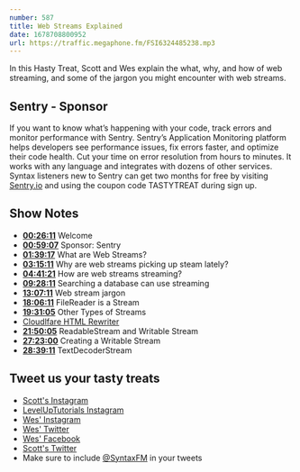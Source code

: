 ```yaml
---
number: 587
title: Web Streams Explained
date: 1678708800952
url: https://traffic.megaphone.fm/FSI6324485238.mp3
---
```


In this Hasty Treat, Scott and Wes explain the what, why, and how of web streaming, and some of the jargon you might encounter with web streams.

## Sentry - Sponsor

If you want to know what’s happening with your code, track errors and monitor performance with Sentry. Sentry’s Application Monitoring platform helps developers see performance issues, fix errors faster, and optimize their code health. Cut your time on error resolution from hours to minutes. It works with any language and integrates with dozens of other services. Syntax listeners new to Sentry can get two months for  free by visiting [Sentry.io](https://sentry.io) and using the coupon code TASTYTREAT during sign up.

## Show Notes

* **[00:26:11](#t=00:26:11)** Welcome
* **[00:59:07](#t=00:59:07)** Sponsor: Sentry
* **[01:39:17](#t=01:39:17)** What are Web Streams?
* **[03:15:11](#t=03:15:11)** Why are web streams picking up steam lately?
* **[04:41:21](#t=04:41:21)** How are web streams streaming?
* **[09:28:11](#t=09:28:11)** Searching a database can use streaming
* **[13:07:11](#t=13:07:11)** Web stream jargon
* **[18:06:11](#t=18:06:11)** FileReader is a Stream
* **[19:31:05](#t=19:31:05)** Other Types of Streams
* [Cloudlfare HTML Rewriter](https://developers.cloudflare.com/workers/runtime-apis/html-rewriter#:~:text=The%20HTMLRewriter%20class%20allows%20developers%20to%20build%20comprehensive,jQuery-like%20experience%20directly%20inside%20of%20your%20Workers%20application.)
* **[21:50:05](#t=21:50:05)** ReadableStream and Writable Stream
* **[27:23:00](#t=27:23:00)** Creating a Writable Stream
* **[28:39:11](#t=28:39:11)** TextDecoderStream

## Tweet us your tasty treats

* [Scott's Instagram](https://www.instagram.com/stolinski/)
* [LevelUpTutorials Instagram](https://www.instagram.com/LevelUpTutorials/)
* [Wes' Instagram](https://www.instagram.com/wesbos/)
* [Wes' Twitter](https://twitter.com/wesbos)
* [Wes' Facebook](https://www.facebook.com/wesbos.developer)
* [Scott's Twitter](https://twitter.com/stolinski)
* Make sure to include [@SyntaxFM](https://twitter.com/SyntaxFM) in your tweets
